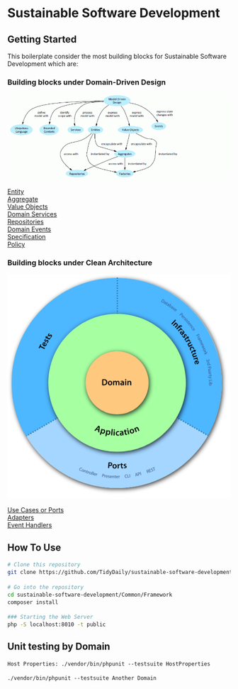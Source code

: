 # Sustainable Software Development

## Getting Started

This boilerplate consider the most building blocks for Sustainable Software Development which are:
### Building blocks under Domain-Driven Design
![Image](Common/assets/DDDBuildingBlocks.png?raw=true)

[Entity](Domains/HostProperties/Domain/Model/Property)  
[Aggregate](Domains/HostProperties/Domain/Model/Property)  
[Value Objects](Domains/HostProperties/Domain/Model/Property)  
[Domain Services](Domains/HostProperties/Domain/Services)    
[Repositories](Domains/HostProperties/Domain/Model/Property)    
[Domain Events](Domains/HostProperties/Domain/Model/Property/Events)  
[Specification](Domains/HostProperties/Domain/Model/Property/Specifications)  
[Policy](Domains/HostProperties/Domain/Model/Property/Policies)

### Building blocks under Clean Architecture
![Image](Common/assets/clean-architecture.png?raw=true)

[Use Cases or Ports](Domains/HostProperties/Application/UseCases)  
[Adapters](Domains/HostProperties/Interfaces)  
[Event Handlers](Domains/HostProperties/Application/EventHandlers)

## How To Use

```bash
# Clone this repository
git clone https://github.com/TidyDaily/sustainable-software-development.git

# Go into the repository
cd sustainable-software-development/Common/Framework
composer install

### Starting the Web Server
php -S localhost:8010 -t public
```

## Unit testing by Domain
```
Host Properties: ./vendor/bin/phpunit --testsuite HostProperties 

./vendor/bin/phpunit --testsuite Another Domain
```